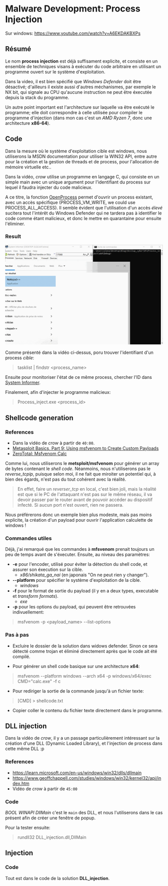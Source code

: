# Malware Development: Process Injection

Sur windows: https://www.youtube.com/watch?v=A6EKDAKBXPs

## Résumé

Le nom **process injection** est déjà suffisament explicite, et consiste en un ensemble de techniques visans à exécuter du code arbitraire en utilisant un programme ouvert sur le système d'exploitation.

Dans la video, il est bien spécifié que *Windows Defender* doit être désactivé; d'ailleurs il existe aussi d'autres méchanismes, par exemple le NX bit, qui signale au CPU qu'aucune instruction ne peut être éxecutée depuis la stack du programme.

Un autre point important est l'architecture sur laquelle va être exécuté le programme; elle doit correspondre à celle utilisée pour compiler le programme d'injection (dans mon cas c'est un *AMD Ryzen 7*, donc une architecture **x86-64**).

## Code

Dans la mesure où le système d'exploitation cible est windows, nous utiliserons la MSDN documentation pour utiliser la WIN32 API, entre autre pour la création et la gestion de threads et de process, pour l'allocation de mémoire virtuelle etc..

Dans la vidéo, *crow* utilise un programme en langage C, qui consiste en un simple main avec un unique argument pour l'identifiant du process sur lequel il faudra injecter du code malicieux.

A ce titre, la fonction [OpenProcess](https://learn.microsoft.com/en-us/windows/win32/api/processthreadsapi/nf-processthreadsapi-openprocess) permet d'ouvrir un process existant, avec un accès spécifique (PROCESS_VM_WRITE, we could use PROCESS_ALL_ACCESS). Il semble évident que l'utilisation d'un accès *élevé* sucitera tout l'intérêt du Windows Defender qui ne tardera pas à identifier le code comme étant malicieux, et donc le mettre en quarantaine pour ensuite l'éliminer.
	
### Result

![](process_inject.gif)

Comme présenté dans la vidéo ci-dessus, poru trouver l'identifiant d'un process *cible*:
> tasklist | findstr <process_name>

Ensuite pour monitoriser l'état de ce même process, chercher l'ID dans [System Informer](https://systeminformer.sourceforge.io/).

Finalement, afin d'injecter le programme malicieux:
> Process_inject.exe <process_id>

## Shellcode generation

### References
- Dans la vidéo de *crow* à partir de `40:00`.
- [Metasploit Basics, Part 9: Using msfvenom to Create Custom Payloads](https://www.hackers-arise.com/post/2017/07/31/metasploit-basics-part-9-using-msfvenom-to-create-custom-payloads)
- [ZeroTotal: Msfvenom Calc](https://steve-s.gitbook.io/0xtriboulet/zerototal/zerototal-msfvenom-calc)

Comme lui, nous utiliserons le **metsploit/msfvenom** pour générer un array de bytes contenant le *shell code*. Néanmoins, nous n'utiliserons pas le *reverse_tcpip*, puisque selon moi, il ne fait que miroiter un potentiel qui, à bien des égards, n'est pas du tout cohérent avec la réalité.

> En effet, faire un *reverser_tcp* en local, c'est bien joli, mais la réalité est que si le PC de l'attaquant n'est pas sur le même réseau, il va devoir passer par le router avant de pouvoir accéder au dispositif infecté. Si aucun port n'est ouvert, rien ne passera.

Nous préférerons donc un exemple bien plus modeste, mais pas moins explicite, la création d'un payload pour ouvrir l'application calculette de windows !

### Commandes utiles

Déjà, j'ai remarqué que les commandes à **mfsvenom** prenait toujours un peu de temps avant de s'éxecuter. Ensuite, au niveau des paramètres:
- **-e** pour l'encoder, utilisé pour éviter la détection du shell code, et assurer son éxecution sur la cible.
	- *x86/shikata_ga_nai* (en japonais "On ne peut rien y changer").
- **--platform** pour spécifier le système d'exploitation de la cible.
	- *windows*
- **-f** pour le format de sortie du payload (il y en a deux types, executable et *transform formats*).
	- *exe*
- **-p** pour les options du payload, qui peuvent être retrouvées indivuellement:
> msfvenom -p <payload_name> --list-options
	
### Pas à pas

- Excluire le dossier de la solution dans widows defender. Sinon ce sera détecté comme trojan et éliminé directement après que le code ait été compilé.

- Pour générer un shell code basique sur une architecture **x64**:
> msfvenom --platform windows --arch x64 -p windows/x64/exec CMD="calc.exe" -f c

- Pour rediriger la sortie de la commande jusqu'à un fichier texte:
> [CMD] > shellcode.txt

- Copier coller le contenu du fichier texte directement dans le programme.
	
## DLL injection
Dans la vidéo de *crow*, il y a un passage particulièrement intéressant sur la création d'une DLL (Dynamic Loaded Library), et l'injection de process dans cette même DLL :p

### References
- https://learn.microsoft.com/en-us/windows/win32/dlls/dllmain
- https://www.geoffchappell.com/studies/windows/win32/kernel32/api/index.htm
- Vidéo de *crow* à partir de `45:00`

### Code
_BOOL WINAPI DllMain_ c'est le `main` des DLL, et nous l'utiliserons dans le cas présent afin de créer une fenêtre de popup.

Pour la tester ensuite:
> rundll32 DLL_injection.dll,DllMain

## Injection
### Code
Tout est dans le code de la solution **DLL_injection**.
